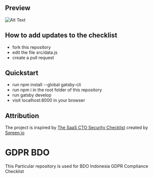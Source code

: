 ## Preview
![Alt Text](https://drive.google.com/file/d/1t-9VkHOFyekDBS_undwSP3p2rQmGq1Tn/view?usp=sharing)


## How to add updates to the checklist

- fork this repository
- edit the file src/data.js
- create a pull request


## Quickstart

- run npm install --global gatsby-cli
- run npm i in the root folder of this repository
- run gatsby develop
- visit localhost:8000 in your browser

## Attribution

The project is inspired by [The SaaS CTO Security Checklist](https://cto-security-checklist.sqreen.io/) 
created by [Sqreen.io](https://www.sqreen.io/)

# GDPR BDO
This Particular repository is used for BDO Indonesia GDPR Compliance Checklist


